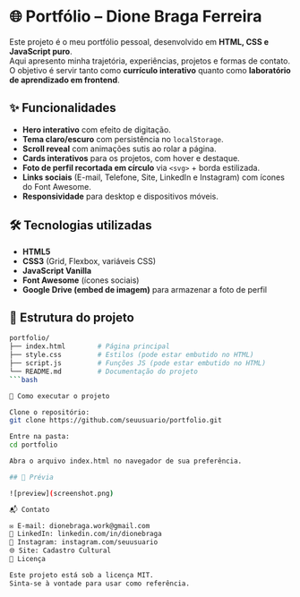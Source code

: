 # 🌐 Portfólio – Dione Braga Ferreira

Este projeto é o meu portfólio pessoal, desenvolvido em **HTML, CSS e JavaScript puro**.  
Aqui apresento minha trajetória, experiências, projetos e formas de contato.  
O objetivo é servir tanto como **currículo interativo** quanto como **laboratório de aprendizado em frontend**.

## ✨ Funcionalidades

- **Hero interativo** com efeito de digitação.
- **Tema claro/escuro** com persistência no `localStorage`.
- **Scroll reveal** com animações sutis ao rolar a página.
- **Cards interativos** para os projetos, com hover e destaque.
- **Foto de perfil recortada em círculo** via `<svg>` + borda estilizada.
- **Links sociais** (E-mail, Telefone, Site, LinkedIn e Instagram) com ícones do Font Awesome.
- **Responsividade** para desktop e dispositivos móveis.

## 🛠️ Tecnologias utilizadas

- **HTML5**
- **CSS3** (Grid, Flexbox, variáveis CSS)
- **JavaScript Vanilla**
- **Font Awesome** (ícones sociais)
- **Google Drive (embed de imagem)** para armazenar a foto de perfil

## 📂 Estrutura do projeto
```bash
portfolio/
├── index.html        # Página principal
├── style.css         # Estilos (pode estar embutido no HTML)
├── script.js         # Funções JS (pode estar embutido no HTML)
└── README.md         # Documentação do projeto
```bash

🚀 Como executar o projeto

Clone o repositório:
git clone https://github.com/seuusuario/portfolio.git

Entre na pasta:
cd portfolio

Abra o arquivo index.html no navegador de sua preferência.

## 📸 Prévia

![preview](screenshot.png)

📬 Contato

✉️ E-mail: dionebraga.work@gmail.com
💼 LinkedIn: linkedin.com/in/dionebraga
📸 Instagram: instagram.com/seuusuario
🌐 Site: Cadastro Cultural
📄 Licença

Este projeto está sob a licença MIT.
Sinta-se à vontade para usar como referência.
